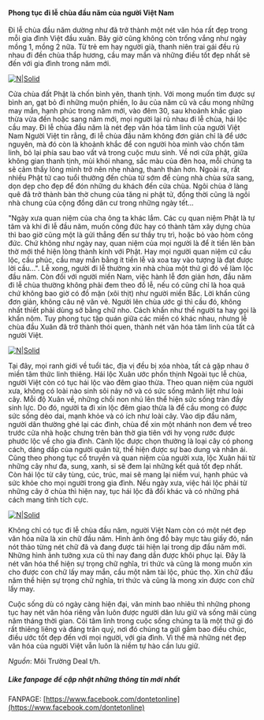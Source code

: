 #### Phong tục đi lễ chùa đầu năm của người Việt Nam
Đi lễ chùa đầu năm dường như đã trở thành một nét văn hóa rất đẹp trong mỗi gia đình Việt đầu xuân. Bây giờ cũng không còn trống vắng như ngày mồng 1, mồng 2 nữa. Từ trẻ em hay người già, thanh niên trai gái đều rủ nhau đi đền chùa thắp hương, cầu may mắn và những điều tốt đẹp nhất sẽ đến với gia đình trong năm mới.

[![N|Solid](http://binhanhhotel.com/data/media/1310/files/5-1.jpg)](https://www.facebook.com/dontetonline)

Cửa chùa đất Phật là chốn bình yên, thanh tịnh. Với mong muốn tìm được sự bình an, gạt bỏ đi những muộn phiền, lo âu của năm cũ và cầu mong những may mắn, hạnh phúc trong năm mới, vào đêm 30, sau khoảnh khắc giao thừa vừa đến hoặc sang năm mới, mọi người lại rủ nhau đi lễ chùa, hái lộc cầu may.  Đi lễ chùa đầu năm là nét đẹp văn hóa tâm linh của người Việt Nam Người Việt tin rằng, đi lễ chùa đầu năm không đơn giản chỉ là để ước nguyên, mà đó còn là khoảnh khắc để con người hòa mình vào chốn tâm linh, bỏ lại phía sau bao vất vả trong cuộc mưu sinh. Về nơi cửa phật, giữa không gian thanh tịnh, mùi khói nhang, sắc màu của đèn hoa, mỗi chúng ta sẽ cảm thấy lòng mình trở nên nhẹ nhàng, thanh thản hơn. Ngoài ra, rất nhiều Phật tử cao tuổi thường đến chùa từ sớm để cùng nhà chùa sửa sang, dọn dẹp cho đẹp để đón những du khách đến cửa chùa. Ngôi chùa ở làng quê đã trở thành bàn thờ chung của tăng ni phật tử, đồng thời cũng là ngôi nhà chung của cộng đồng dân cư trong những ngày tết...

"Ngày xưa quan niệm của cha ông ta khác lắm. Các cụ quan niệm Phật là tự tâm và khi đi lễ đầu năm, muốn công đức hay có thành tâm xây dựng chùa thì bao giờ cũng một là gửi thẳng đến sư thầy trụ trì, hoặc bỏ vào hòm công đức. Chứ không như ngày nay, quan niệm của mọi người là để ít tiền lên bàn thờ mới thể hiện lòng thành kính với Phật. Hay mọi người quan niệm cứ cầu lộc, cầu phúc, cầu may mắn bằng ít tiền lễ và xoa tay vào tượng là đạt được lời cầu...". Lễ xong, người đi lễ thường xin nhà chùa một thứ gì đó về làm lộc đầu năm. Còn đối với người miền Nam, việc hành lễ đơn giản hơn, đầu năm đi lễ chùa thường không phải đem theo đồ lễ, nếu có cũng chỉ là hoa quả chứ không bao giờ có đồ mặn (xôi thịt) như người miền Bắc. Lời khấn cũng đơn giản, không câu nệ văn vẻ. Người lên chùa ước gì thì cầu đó, không nhất thiết phải dùng sớ bằng chữ nho. Cách khấn như thế người ta hay gọi là khấn nôm. Tuy phong tục tập quán giữa các miền có khác nhau, nhưng lễ chùa đầu Xuân đã trở thành thói quen, thành nét văn hóa tâm linh của tất cả người Việt.


[![N|Solid](http://binhanhhotel.com/data/media/1310/files/le-chua.jpg)](https://www.facebook.com/dontetonline)


Tại đây, mọi ranh giới về tuổi tác, địa vị đều bị xóa nhòa, tất cả gặp nhau ở miền tâm thức linh thiêng. Hái lộc Xuân ước phồn thịnh Ngoài tục lễ chùa, người Việt còn có tục hái lộc vào đêm giao thừa. Theo quan niệm của người xưa, không có loài nào sinh sôi nảy nở và có sức sống mãnh liệt như loài cây. Mỗi độ Xuân về, những chồi non nhú lên thể hiện sức sống tràn đầy sinh lực. Do đó, người ta đi xin lộc đêm giao thừa là để cầu mong có được sức sống dẻo dai, mạnh khỏe và có ích như loài cây. Vào dịp đầu năm, người dân thường ghé lại các đình, chùa để xin một nhánh non đem về treo trước cửa nhà hoặc chưng trên bàn thờ gia tiên với hy vọng rước được phước lộc về cho gia đình. Cành lộc được chọn thường là loại cây có phong cách, dáng dấp của người quân tử, thể hiện được sự bao dung và nhân ái. Cũng theo phong tục cổ truyền và quan niệm của người xưa, lộc Xuân hái từ những cây như đa, sung, xanh, si sẽ đem lại những kết quả tốt đẹp nhất. Còn hái lộc từ cây tùng, cúc, trúc, mai sẽ mang lại niềm vui, hạnh phúc và sức khỏe cho mọi người trong gia đình. Nếu ngày xưa, việc hái lộc phải từ những cây ở chùa thì hiện nay, tục hái lộc đã đổi khác và có những phá cách mang tính tích cực.

[![N|Solid](http://binhanhhotel.com/data/media/1310/files/ptuc.jpg)](https://www.facebook.com/dontetonline)

Không chỉ có tục đi lễ chùa đầu năm, người Việt Nam còn có một nét đẹp văn hóa nữa là xin chữ đầu năm. Hình ảnh ông đồ bày mực tàu giấy đỏ, nắn nót thảo từng nét chữ đã và đang được tái hiện lại trong dịp đầu năm mới. Những hình ảnh tưởng xưa cũ thì nay đang dần được khôi phục lại. Đây là nét văn hóa thể hiện sự trọng chữ nghĩa, tri thức và cũng là mong muốn xin cho được con chữ lấy may mắn, cầu một năm tài lộc, phúc thọ. Xin chữ đầu năm thể hiện sự trọng chữ nghĩa, tri thức và cũng là mong xin được con chữ lấy may.

 

Cuộc sống dù có ngày càng hiện đại, văn minh bao nhiêu  thì những phong tục hay nét văn hóa riêng vẫn luôn được người dân lưu giữ và sống mãi cùng năm tháng thời gian. Cõi tâm linh trong cuộc sống chúng ta là một thứ gì đó rất thiêng liêng và đáng trân quý, nơi đó chúng ta gửi gắm bao điều chúc, điều ước tốt đẹp đến với mọi người, với gia đình. Vì thế mà những nét đẹp văn hóa của người Việt vẫn luôn là niềm tự hào cần lưu giữ.

*Nguồn*: Môi Trường Deal t/h.

##### Like fanpage để cập nhật những thông tin mới nhất
FANPAGE: [https://www.facebook.com/dontetonline](https://www.facebook.com/dontetonline)
